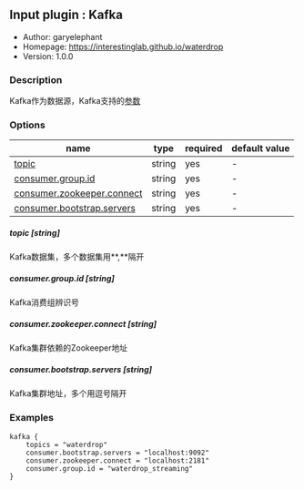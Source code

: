## Input plugin : Kafka

* Author: garyelephant
* Homepage: https://interestinglab.github.io/waterdrop
* Version: 1.0.0

### Description

Kafka作为数据源，Kafka支持的[参数](http://kafka.apache.org/documentation.html#consumerconfigs)

### Options

| name | type | required | default value |
| --- | --- | --- | --- |
| [topic](#topic-string) | string | yes | - |
| [consumer.group.id](#consumergroupid-string) | string | yes | - |
| [consumer.zookeeper.connect](#consumerzookeeperconnect-string) | string | yes | - |
| [consumer.bootstrap.servers](#consumerbootstrapservers-string) | string | yes | - |

##### topic [string]

Kafka数据集，多个数据集用**,**隔开

##### consumer.group.id [string]

Kafka消费组辨识号

##### consumer.zookeeper.connect [string]

Kafka集群依赖的Zookeeper地址

##### consumer.bootstrap.servers [string]

Kafka集群地址，多个用逗号隔开

### Examples

```
kafka {
    topics = "waterdrop"
    consumer.bootstrap.servers = "localhost:9092"
    consumer.zookeeper.connect = "localhost:2181"
    consumer.group.id = "waterdrop_streaming"
}
```